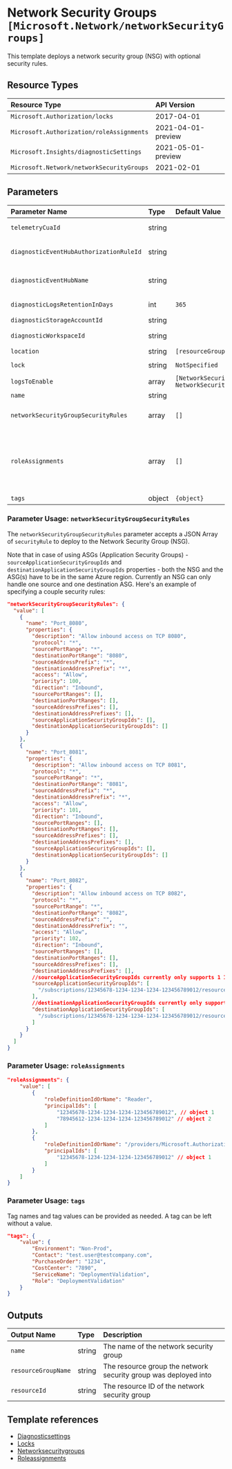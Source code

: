 # Network Security Groups `[Microsoft.Network/networkSecurityGroups]`

This template deploys a network security group (NSG) with optional security rules.

## Resource Types

| Resource Type | API Version |
| :-- | :-- |
| `Microsoft.Authorization/locks` | 2017-04-01 |
| `Microsoft.Authorization/roleAssignments` | 2021-04-01-preview |
| `Microsoft.Insights/diagnosticSettings` | 2021-05-01-preview |
| `Microsoft.Network/networkSecurityGroups` | 2021-02-01 |

## Parameters

| Parameter Name | Type | Default Value | Possible Values | Description |
| :-- | :-- | :-- | :-- | :-- |
| `telemetryCuaId` | string |  |  | Optional. Customer Usage Attribution ID (GUID). This GUID must be previously registered |
| `diagnosticEventHubAuthorizationRuleId` | string |  |  | Optional. Resource ID of the diagnostic event hub authorization rule for the Event Hubs namespace in which the event hub should be created or streamed to. |
| `diagnosticEventHubName` | string |  |  | Optional. Name of the diagnostic event hub within the namespace to which logs are streamed. Without this, an event hub is created for each log category. |
| `diagnosticLogsRetentionInDays` | int | `365` |  | Optional. Specifies the number of days that logs will be kept for; a value of 0 will retain data indefinitely. |
| `diagnosticStorageAccountId` | string |  |  | Optional. Resource ID of the diagnostic storage account. |
| `diagnosticWorkspaceId` | string |  |  | Optional. Resource ID of the diagnostic log analytics workspace. |
| `location` | string | `[resourceGroup().location]` |  | Optional. Location for all resources. |
| `lock` | string | `NotSpecified` | `[CanNotDelete, NotSpecified, ReadOnly]` | Optional. Specify the type of lock. |
| `logsToEnable` | array | `[NetworkSecurityGroupEvent, NetworkSecurityGroupRuleCounter]` | `[NetworkSecurityGroupEvent, NetworkSecurityGroupRuleCounter]` | Optional. The name of logs that will be streamed. |
| `name` | string |  |  | Required. Name of the Network Security Group. |
| `networkSecurityGroupSecurityRules` | array | `[]` |  | Optional. Array of Security Rules to deploy to the Network Security Group. When not provided, an NSG including only the built-in roles will be deployed. |
| `roleAssignments` | array | `[]` |  | Optional. Array of role assignment objects that contain the 'roleDefinitionIdOrName' and 'principalId' to define RBAC role assignments on this resource. In the roleDefinitionIdOrName attribute, you can provide either the display name of the role definition, or its fully qualified ID in the following format: '/providers/Microsoft.Authorization/roleDefinitions/c2f4ef07-c644-48eb-af81-4b1b4947fb11' |
| `tags` | object | `{object}` |  | Optional. Tags of the NSG resource. |

### Parameter Usage: `networkSecurityGroupSecurityRules`

The `networkSecurityGroupSecurityRules` parameter accepts a JSON Array of `securityRule` to deploy to the Network Security Group (NSG).

Note that in case of using ASGs (Application Security Groups) - `sourceApplicationSecurityGroupIds` and `destinationApplicationSecurityGroupIds` properties - both the NSG and the ASG(s) have to be in the same Azure region. Currently an NSG can only handle one source and one destination ASG.
Here's an example of specifying a couple security rules:

```json
"networkSecurityGroupSecurityRules": {
  "value": [
    {
      "name": "Port_8080",
      "properties": {
        "description": "Allow inbound access on TCP 8080",
        "protocol": "*",
        "sourcePortRange": "*",
        "destinationPortRange": "8080",
        "sourceAddressPrefix": "*",
        "destinationAddressPrefix": "*",
        "access": "Allow",
        "priority": 100,
        "direction": "Inbound",
        "sourcePortRanges": [],
        "destinationPortRanges": [],
        "sourceAddressPrefixes": [],
        "destinationAddressPrefixes": [],
        "sourceApplicationSecurityGroupIds": [],
        "destinationApplicationSecurityGroupIds": []
      }
    },
    {
      "name": "Port_8081",
      "properties": {
        "description": "Allow inbound access on TCP 8081",
        "protocol": "*",
        "sourcePortRange": "*",
        "destinationPortRange": "8081",
        "sourceAddressPrefix": "*",
        "destinationAddressPrefix": "*",
        "access": "Allow",
        "priority": 101,
        "direction": "Inbound",
        "sourcePortRanges": [],
        "destinationPortRanges": [],
        "sourceAddressPrefixes": [],
        "destinationAddressPrefixes": [],
        "sourceApplicationSecurityGroupIds": [],
        "destinationApplicationSecurityGroupIds": []
      }
    },
    {
      "name": "Port_8082",
      "properties": {
        "description": "Allow inbound access on TCP 8082",
        "protocol": "*",
        "sourcePortRange": "*",
        "destinationPortRange": "8082",
        "sourceAddressPrefix": "",
        "destinationAddressPrefix": "",
        "access": "Allow",
        "priority": 102,
        "direction": "Inbound",
        "sourcePortRanges": [],
        "destinationPortRanges": [],
        "sourceAddressPrefixes": [],
        "destinationAddressPrefixes": [],
        //sourceApplicationSecurityGroupIds currently only supports 1 ID !
        "sourceApplicationSecurityGroupIds": [
          "/subscriptions/12345678-1234-1234-1234-123456789012/resourceGroups/<rgName>/providers/Microsoft.Network/applicationSecurityGroups/<Application Security Group Name 2>"
        ],
        //destinationApplicationSecurityGroupIds currently only supports 1 ID !
        "destinationApplicationSecurityGroupIds": [
          "/subscriptions/12345678-1234-1234-1234-123456789012/resourceGroups/<rgName>/providers/Microsoft.Network/applicationSecurityGroups/<Application Security Group Name 1>"
        ]
      }
    }
  ]
}
```

### Parameter Usage: `roleAssignments`

```json
"roleAssignments": {
    "value": [
        {
            "roleDefinitionIdOrName": "Reader",
            "principalIds": [
                "12345678-1234-1234-1234-123456789012", // object 1
                "78945612-1234-1234-1234-123456789012" // object 2
            ]
        },
        {
            "roleDefinitionIdOrName": "/providers/Microsoft.Authorization/roleDefinitions/c2f4ef07-c644-48eb-af81-4b1b4947fb11",
            "principalIds": [
                "12345678-1234-1234-1234-123456789012" // object 1
            ]
        }
    ]
}
```

### Parameter Usage: `tags`

Tag names and tag values can be provided as needed. A tag can be left without a value.

```json
"tags": {
    "value": {
        "Environment": "Non-Prod",
        "Contact": "test.user@testcompany.com",
        "PurchaseOrder": "1234",
        "CostCenter": "7890",
        "ServiceName": "DeploymentValidation",
        "Role": "DeploymentValidation"
    }
}
```

## Outputs

| Output Name | Type | Description |
| :-- | :-- | :-- |
| `name` | string | The name of the network security group |
| `resourceGroupName` | string | The resource group the network security group was deployed into |
| `resourceId` | string | The resource ID of the network security group |

## Template references

- [Diagnosticsettings](https://docs.microsoft.com/en-us/azure/templates/Microsoft.Insights/2021-05-01-preview/diagnosticSettings)
- [Locks](https://docs.microsoft.com/en-us/azure/templates/Microsoft.Authorization/2017-04-01/locks)
- [Networksecuritygroups](https://docs.microsoft.com/en-us/azure/templates/Microsoft.Network/2021-02-01/networkSecurityGroups)
- [Roleassignments](https://docs.microsoft.com/en-us/azure/templates/Microsoft.Authorization/roleAssignments)
